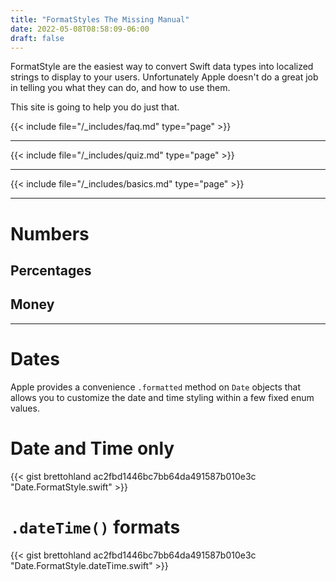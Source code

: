 ```yaml
---
title: "FormatStyles The Missing Manual"
date: 2022-05-08T08:58:09-06:00
draft: false
---
```


FormatStyle are the easiest way to convert Swift data types into localized strings to display to your users. Unfortunately Apple doesn't do a great job in telling you what they can do, and how to use them.

This site is going to help you do just that.

<!--more--> 

{{< include file="/_includes/faq.md" type="page" >}}

<hr>

{{< include file="/_includes/quiz.md" type="page" >}}

<hr>

{{< include file="/_includes/basics.md" type="page" >}}

<hr>

# Numbers

## Percentages

## Money

<hr>

# Dates

Apple provides a convenience `.formatted` method on `Date` objects that allows you to customize the date and time styling within a few fixed enum values.

# Date and Time only

{{< gist brettohland ac2fbd1446bc7bb64da491587b010e3c "Date.FormatStyle.swift" >}}

# `.dateTime()` formats

{{< gist brettohland ac2fbd1446bc7bb64da491587b010e3c "Date.FormatStyle.dateTime.swift" >}}
